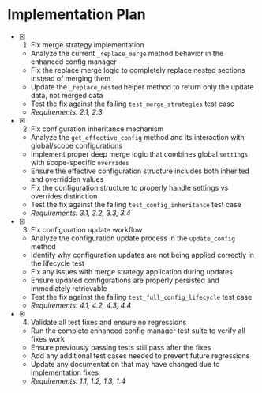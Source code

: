 # Implementation Plan

- [x] 1. Fix merge strategy implementation
  - Analyze the current `_replace_merge` method behavior in the enhanced config manager
  - Fix the replace merge logic to completely replace nested sections instead of merging them
  - Update the `_replace_nested` helper method to return only the update data, not merged data
  - Test the fix against the failing `test_merge_strategies` test case
  - _Requirements: 2.1, 2.3_

- [x] 2. Fix configuration inheritance mechanism
  - Analyze the `get_effective_config` method and its interaction with global/scope configurations
  - Implement proper deep merge logic that combines global `settings` with scope-specific `overrides`
  - Ensure the effective configuration structure includes both inherited and overridden values
  - Fix the configuration structure to properly handle settings vs overrides distinction
  - Test the fix against the failing `test_config_inheritance` test case
  - _Requirements: 3.1, 3.2, 3.3, 3.4_

- [x] 3. Fix configuration update workflow
  - Analyze the configuration update process in the `update_config` method
  - Identify why configuration updates are not being applied correctly in the lifecycle test
  - Fix any issues with merge strategy application during updates
  - Ensure updated configurations are properly persisted and immediately retrievable
  - Test the fix against the failing `test_full_config_lifecycle` test case
  - _Requirements: 4.1, 4.2, 4.3, 4.4_

- [x] 4. Validate all test fixes and ensure no regressions
  - Run the complete enhanced config manager test suite to verify all fixes work
  - Ensure previously passing tests still pass after the fixes
  - Add any additional test cases needed to prevent future regressions
  - Update any documentation that may have changed due to implementation fixes
  - _Requirements: 1.1, 1.2, 1.3, 1.4_